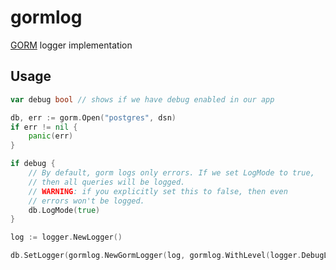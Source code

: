 # gormlog

[GORM](https://github.com/jinzhu/gorm) logger implementation

## Usage

```go
var debug bool // shows if we have debug enabled in our app

db, err := gorm.Open("postgres", dsn)
if err != nil {
    panic(err)
}

if debug {
    // By default, gorm logs only errors. If we set LogMode to true,
    // then all queries will be logged.
    // WARNING: if you explicitly set this to false, then even
    // errors won't be logged.
    db.LogMode(true)
}

log := logger.NewLogger()

db.SetLogger(gormlog.NewGormLogger(log, gormlog.WithLevel(logger.DebugLevel)))
```
